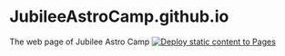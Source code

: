# JubileeAstroCamp.github.io
The web page of Jubilee Astro Camp
[![Deploy static content to Pages](https://github.com/woandms/JubileeAstroCamp.github.io/actions/workflows/static.yml/badge.svg)](https://github.com/woandms/JubileeAstroCamp.github.io/actions/workflows/static.yml)
